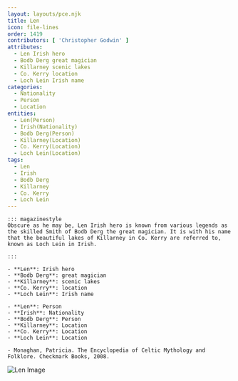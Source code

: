 ```yaml
---
layout: layouts/pce.njk
title: Len
icon: file-lines
order: 1419
contributors: [ 'Christopher Godwin' ]
attributes:
  - Len Irish hero
  - Bodb Derg great magician
  - Killarney scenic lakes
  - Co. Kerry location
  - Loch Lein Irish name
categories:
  - Nationality
  - Person
  - Location
entities:
  - Len(Person)
  - Irish(Nationality)
  - Bodb Derg(Person)
  - Killarney(Location)
  - Co. Kerry(Location)
  - Loch Lein(Location)
tags:
  - Len
  - Irish
  - Bodb Derg
  - Killarney
  - Co. Kerry
  - Loch Lein
---
```

``` tab [group1:Info]
::: magazinestyle
Obscure as he may be, Len Irish hero is known from various legends as the skilled Smith of Bodb Derg the great magician. It is with his name that the beautiful lakes of Killarney in Co. Kerry are referred to, known as Loch Lein in Irish.

:::
```
``` tab [group1:Attributes]
- **Len**: Irish hero
- **Bodb Derg**: great magician
- **Killarney**: scenic lakes
- **Co. Kerry**: location
- **Loch Lein**: Irish name
```
``` tab [group1:Entities]
- **Len**: Person
- **Irish**: Nationality
- **Bodb Derg**: Person
- **Killarney**: Location
- **Co. Kerry**: Location
- **Loch Lein**: Location
```
``` tab [group1:Sources]
- Monaghan, Patricia. The Encyclopedia of Celtic Mythology and Folklore. Checkmark Books, 2008.
```
![Len Image]([None])
